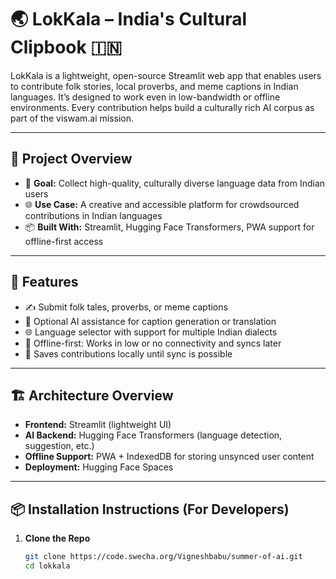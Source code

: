 # 🌏 LokKala – India's Cultural Clipbook 🇮🇳

LokKala is a lightweight, open-source Streamlit web app that enables users to contribute folk stories, local proverbs, and meme captions in Indian languages. It’s designed to work even in low-bandwidth or offline environments. Every contribution helps build a culturally rich AI corpus as part of the viswam.ai mission.

---

## 🚀 Project Overview

- 🎯 **Goal:** Collect high-quality, culturally diverse language data from Indian users
- 🌐 **Use Case:** A creative and accessible platform for crowdsourced contributions in Indian languages
- 📦 **Built With:** Streamlit, Hugging Face Transformers, PWA support for offline-first access

---

## 🔧 Features

- ✍️ Submit folk tales, proverbs, or meme captions
- 🧠 Optional AI assistance for caption generation or translation
- 🌐 Language selector with support for multiple Indian dialects
- 📶 Offline-first: Works in low or no connectivity and syncs later
- 💾 Saves contributions locally until sync is possible

---

## 🏗️ Architecture Overview

- **Frontend:** Streamlit (lightweight UI)
- **AI Backend:** Hugging Face Transformers (language detection, suggestion, etc.)
- **Offline Support:** PWA + IndexedDB for storing unsynced user content
- **Deployment:** Hugging Face Spaces

---

## 📦 Installation Instructions (For Developers)

1. **Clone the Repo**
   ```bash
   git clone https://code.swecha.org/Vigneshbabu/summer-of-ai.git
   cd lokkala

